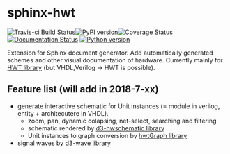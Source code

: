 # sphinx-hwt

[![Travis-ci Build Status](https://travis-ci.org/Nic30/sphinx-hwt.png?branch=master)](https://travis-ci.org/Nic30/sphinx-hwt)[![PyPI version](https://badge.fury.io/py/sphinx-hwt.svg)](http://badge.fury.io/py/sphinx-hwt)[![Coverage Status](https://coveralls.io/repos/github/Nic30/sphinx-hwt/badge.svg?branch=master)](https://coveralls.io/github/Nic30/sphinx-hwt?branch=master)[![Documentation Status](https://readthedocs.org/projects/hwtlib/badge/?version=latest)](http://hwtlib.readthedocs.io/en/latest/?badge=latest)
[![Python version](https://img.shields.io/pypi/pyversions/sphinx-hwt.svg)](https://img.shields.io/pypi/pyversions/sphinx-hwt.svg)

Extension for Sphinx document generator. Add automatically generated schemes and other visual documentation of hardware.
Currently mainly for [HWT library](https://github.com/Nic30/hwt.git) (but VHDL,Verilog -> HWT is possible).


## Feature list (will add in 2018-7-xx)
* generate interactive schematic for Unit instances (= module in verilog, entity + architecutere in VHDL).
  * zoom, pan, dynamic colapsing, net-select, searching and filtering
  * schematic rendered by [d3-hwschematic library](https://github.com/Nic30/d3-hwschematic)
  * Unit instances to graph conversion by [hwtGraph library](https://github.com/Nic30/hwtGraph)
* signal waves by [d3-wave library](https://github.com/Nic30/d3-wave)
